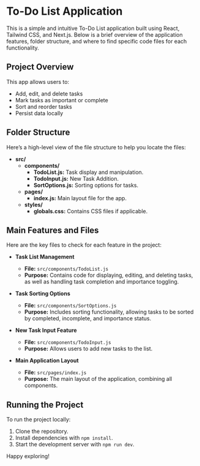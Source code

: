 # To-Do List Application

This is a simple and intuitive To-Do List application built using React, Tailwind CSS, and Next.js. Below is a brief overview of the application features, folder structure, and where to find specific code files for each functionality.

## Project Overview
This app allows users to:
- Add, edit, and delete tasks
- Mark tasks as important or complete
- Sort and reorder tasks
- Persist data locally


## Folder Structure
Here’s a high-level view of the file structure to help you locate the files:
- **src/**
  - **components/**
    - **TodoList.js:** Task display and manipulation.
    - **TodoInput.js:** New Task Addition.
    - **SortOptions.js:** Sorting options for tasks. 
  - **pages/**
    - **index.js:** Main layout file for the app. 
  - **styles/**
    - **globals.css:** Contains CSS files if applicable.


## Main Features and Files
Here are the key files to check for each feature in the project:

- **Task List Management**
  - **File:** `src/components/TodoList.js`
  - **Purpose:** Contains code for displaying, editing, and deleting tasks, as well as handling task completion and importance toggling.
  
- **Task Sorting Options**
  - **File:** `src/components/SortOptions.js`
  - **Purpose:** Includes sorting functionality, allowing tasks to be sorted by completed, incomplete, and importance status.

- **New Task Input Feature**
  - **File:** `src/components/TodoInput.js`
  - **Purpose:** Allows users to add new tasks to the list. 
  
- **Main Application Layout**
  - **File:** `src/pages/index.js`
  - **Purpose:** The main layout of the application, combining all components.


## Running the Project
To run the project locally:

1. Clone the repository.
2. Install dependencies with `npm install`.
3. Start the development server with `npm run dev`.

Happy exploring!
